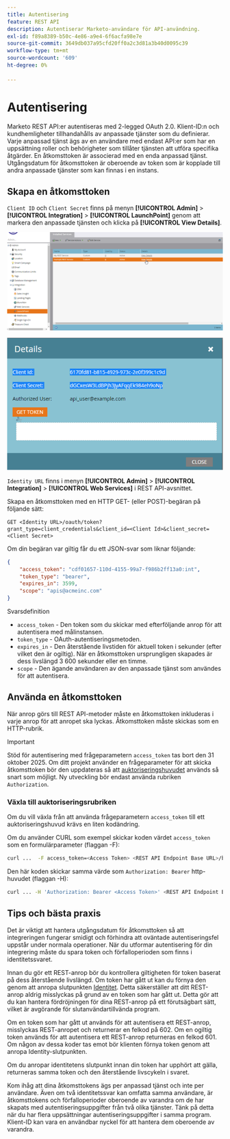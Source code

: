 ```yaml
---
title: Autentisering
feature: REST API
description: Autentiserar Marketo-användare för API-användning.
exl-id: f89a8389-b50c-4e86-a9e4-6f6acfa98e7e
source-git-commit: 3649db037a95cfd20ff0a2c3d81a3b40d0095c39
workflow-type: tm+mt
source-wordcount: '609'
ht-degree: 0%

---
```


# Autentisering

Marketo REST API:er autentiseras med 2-legged OAuth 2.0. Klient-ID:n och kundhemligheter tillhandahålls av anpassade tjänster som du definierar. Varje anpassad tjänst ägs av en användare med endast API:er som har en uppsättning roller och behörigheter som tillåter tjänsten att utföra specifika åtgärder. En åtkomsttoken är associerad med en enda anpassad tjänst. Utgångsdatum för åtkomsttoken är oberoende av token som är kopplade till andra anpassade tjänster som kan finnas i en instans.

## Skapa en åtkomsttoken

`Client ID` och `Client Secret` finns på menyn **[!UICONTROL Admin]** > **[!UICONTROL Integration]** > **[!UICONTROL LaunchPoint]** genom att markera den anpassade tjänsten och klicka på **[!UICONTROL View Details]**.

![Hämta REST-tjänstinformation](assets/authentication-service-view-details.png)

![Startpunktsreferenser](assets/admin-launchpoint-credentials.png)

`Identity URL` finns i menyn **[!UICONTROL Admin]** > **[!UICONTROL Integration]** > **[!UICONTROL Web Services]** i REST API-avsnittet.

Skapa en åtkomsttoken med en HTTP GET- (eller POST)-begäran på följande sätt:

```
GET <Identity URL>/oauth/token?grant_type=client_credentials&client_id=<Client Id>&client_secret=<Client Secret>
```

Om din begäran var giltig får du ett JSON-svar som liknar följande:

```json
{
    "access_token": "cdf01657-110d-4155-99a7-f986b2ff13a0:int",
    "token_type": "bearer",
    "expires_in": 3599,
    "scope": "apis@acmeinc.com"
}
```

Svarsdefinition

- `access_token` - Den token som du skickar med efterföljande anrop för att autentisera med målinstansen.
- `token_type` - OAuth-autentiseringsmetoden.
- `expires_in` - Den återstående livstiden för aktuell token i sekunder (efter vilket den är ogiltig). När en åtkomsttoken ursprungligen skapades är dess livslängd 3 600 sekunder eller en timme.
- `scope` - Den ägande användaren av den anpassade tjänst som användes för att autentisera.

## Använda en åtkomsttoken

När anrop görs till REST API-metoder måste en åtkomsttoken inkluderas i varje anrop för att anropet ska lyckas.
Åtkomsttoken måste skickas som en HTTP-rubrik.

>[!IMPORTANT]
>
>Stöd för autentisering med frågeparametern `access_token` tas bort den 31 oktober 2025. Om ditt projekt använder en frågeparameter för att skicka åtkomsttoken bör den uppdateras så att [auktoriseringshuvudet](https://experienceleague.adobe.com/sv/docs/marketo-developer/marketo/rest/authentication#using-an-access-token) används så snart som möjligt. Ny utveckling bör endast använda rubriken `Authorization`.

### Växla till auktoriseringsrubriken

Om du vill växla från att använda frågeparametern `access_token` till ett auktoriseringshuvud krävs en liten kodändring.

Om du använder CURL som exempel skickar koden värdet `access_token` som en formulärparameter (flaggan -F):

```bash
curl ...  -F access_token=<Access Token> <REST API Endpoint Base URL>/bulk/v1/apiCall.json
```

Den här koden skickar samma värde som `Authorization: Bearer` http-huvudet (flaggan -H):

```bash
curl ... -H 'Authorization: Bearer <Access Token>' <REST API Endpoint Base URL>/bulk/v1/apiCall.json
```

## Tips och bästa praxis

Det är viktigt att hantera utgångsdatum för åtkomsttoken så att integreringen fungerar smidigt och förhindra att oväntade autentiseringsfel uppstår under normala operationer. När du utformar autentisering för din integrering måste du spara token och förfalloperioden som finns i identitetssvaret.

Innan du gör ett REST-anrop bör du kontrollera giltigheten för token baserat på dess återstående livslängd. Om token har gått ut kan du förnya den genom att anropa slutpunkten [Identitet](https://developer.adobe.com/marketo-apis/api/identity/#tag/Identity/operation/identityUsingGET). Detta säkerställer att ditt REST-anrop aldrig misslyckas på grund av en token som har gått ut. Detta gör att du kan hantera fördröjningen för dina REST-anrop på ett förutsägbart sätt, vilket är avgörande för slutanvändartillvända program.

Om en token som har gått ut används för att autentisera ett REST-anrop, misslyckas REST-anropet och returnerar en felkod på 602. Om en ogiltig token används för att autentisera ett REST-anrop returneras en felkod 601. Om någon av dessa koder tas emot bör klienten förnya token genom att anropa Identity-slutpunkten.

Om du anropar identitetens slutpunkt innan din token har upphört att gälla, returneras samma token och den återstående livscykeln i svaret.

Kom ihåg att dina åtkomsttokens ägs per anpassad tjänst och inte per användare. Även om två identitetssvar kan omfatta samma användare, är åtkomsttokens och förfalloperioder oberoende av varandra om de har skapats med autentiseringsuppgifter från två olika tjänster. Tänk på detta när du har flera uppsättningar autentiseringsuppgifter i samma program. Klient-ID kan vara en användbar nyckel för att hantera dem oberoende av varandra.
